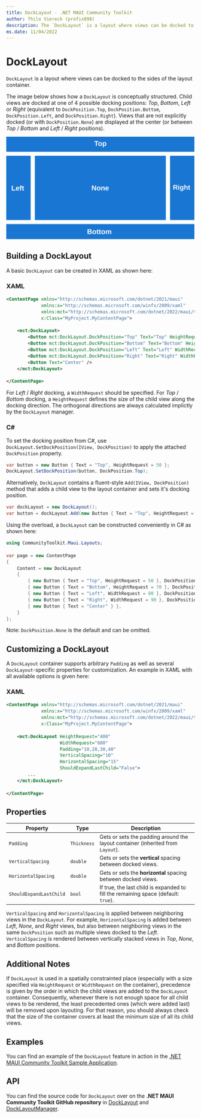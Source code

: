 ```yaml
---
title: DockLayout - .NET MAUI Community Toolkit
author: Thilo Viereck (profix898)
description: The `DockLayout` is a layout where views can be docked to the sides (top, left, right, bottom) of the layout container.
ms.date: 11/04/2022
---
```


# DockLayout

`DockLayout` is a layout where views can be docked to the sides of the layout container.

The image below shows how a `DockLayout` is conceptually structured. Child views are docked at one of 4 possible docking positions: *Top*, *Bottom*, *Left* or *Right* (equivalent to `DockPosition.Top`, `DockPosition.Bottom`, `DockPosition.Left`, and `DockPosition.Right`). Views that are not explicitly docked (or with `DockPosition.None`) are displayed at the center (or between *Top* / *Bottom* and *Left* / *Right* positions).

![DockLayout concept](/docs/images/layouts/DockLayout.svg)

## Building a DockLayout

A basic `DockLayout` can be created in XAML as shown here:

### XAML

```xml
<ContentPage xmlns="http://schemas.microsoft.com/dotnet/2021/maui"
             xmlns:x="http://schemas.microsoft.com/winfx/2009/xaml"
             xmlns:mct="http://schemas.microsoft.com/dotnet/2022/maui/toolkit"
             x:Class="MyProject.MyContentPage">

    <mct:DockLayout>
        <Button mct:DockLayout.DockPosition="Top" Text="Top" HeightRequest="50" />
        <Button mct:DockLayout.DockPosition="Bottom" Text="Bottom" HeightRequest="70" />
        <Button mct:DockLayout.DockPosition="Left" Text="Left" WidthRequest="80" />
        <Button mct:DockLayout.DockPosition="Right" Text="Right" WidthRequest="90" />
        <Button Text="Center" />
    </mct:DockLayout>
    
</ContentPage>
```

For *Left* / *Right* docking, a `WidthRequest` should be specified. For *Top* / *Bottom* docking, a `HeightRequest` defines the size of the child view along the docking direction. The orthogonal directions are always calculated implictly by the `DockLayout` manager.

### C#

To set the docking position from C#, use `DockLayout.SetDockPosition(IView, DockPosition)` to apply the attached `DockPosition` property.

```csharp
var button = new Button { Text = "Top", HeightRequest = 50 };
DockLayout.SetDockPosition(button, DockPosition.Top);
```

Alternatively, `DockLayout` contains a fluent-style `Add(IView, DockPosition)` method that adds a child view to the layout container and sets it's docking position.

```csharp
var dockLayout = new DockLayout();
var button = dockLayout.Add(new Button { Text = "Top", HeightRequest = 50 }, DockPosition.Top);
```

Using the overload, a `DockLayout` can be constructed conveniently in C# as shown here:

```csharp
using CommunityToolkit.Maui.Layouts;

var page = new ContentPage
{
	Content = new DockLayout
	{
		{ new Button { Text = "Top", HeightRequest = 50 }, DockPosition.Top },
		{ new Button { Text = "Bottom", HeightRequest = 70 }, DockPosition.Bottom },
		{ new Button { Text = "Left", WidthRequest = 80 }, DockPosition.Left },
		{ new Button { Text = "Right", WidthRequest = 90 }, DockPosition.Right },
        { new Button { Text = "Center" } },
	}
};
```

Note: `DockPosition.None` is the default and can be omitted.

## Customizing a DockLayout

A `DockLayout` container supports arbitrary `Padding` as well as several `DockLayout`-specific properties for customization. An example in XAML with all available options is given here:

### XAML

```xml
<ContentPage xmlns="http://schemas.microsoft.com/dotnet/2021/maui"
             xmlns:x="http://schemas.microsoft.com/winfx/2009/xaml"
             xmlns:mct="http://schemas.microsoft.com/dotnet/2022/maui/toolkit"
             x:Class="MyProject.MyContentPage">

    <mct:DockLayout HeightRequest="400"
                    WidthRequest="600"
                    Padding="10,20,30,40"
                    VerticalSpacing="10"
                    HorizontalSpacing="15"
                    ShouldExpandLastChild="False">
        ...
    </mct:DockLayout>
    
</ContentPage>
```

## Properties

|Property  |Type  |Description  |
|---------|---------|---------|
| `Padding` | `Thickness` | Gets or sets the padding around the layout container (inherited from `Layout`). |
| `VerticalSpacing` | `double` | Gets or sets the **vertical** spacing between docked views. |
| `HorizontalSpacing` | `double` | Gets or sets the **horizontal** spacing between docked views. |
| `ShouldExpandLastChild` | `bool` | If true, the last child is expanded to fill the remaining space (default: `true`). |

`VerticalSpacing` and `HorizontalSpacing` is applied between neighboring views in the `DockLayout`. For example, `HorizontalSpacing` is added between *Left*, *None*, and *Right* views, but also between neighboring views in the same `DockPosition` such as multiple views docked to the *Left*. `VerticalSpacing` is rendered between vertically stacked views in *Top*, *None*, and *Bottom* positions.

## Additional Notes

If `DockLayout` is used in a spatially constrainted place (especially with a size specified via `HeightRequest` or `WidthRequest` on the container), precedence is given by the order in which the child views are added to the `DockLayout` container. Consequently, whenever there is not enough space for all child views to be rendered, the least precedented ones (which were added last) will be removed upon layouting. For that reason, you should always check that the size of the container covers at least the minimum size of all its child views.

## Examples

You can find an example of the `DockLayout` feature in action in the [.NET MAUI Community Toolkit Sample Application](https://github.com/CommunityToolkit/Maui/blob/main/samples/CommunityToolkit.Maui.Sample/Pages/Layouts/).

## API

You can find the source code for `DockLayout` over on the **.NET MAUI Community Toolkit GitHub repository** in [DockLayout](https://github.com/CommunityToolkit/Maui/tree/main/src/CommunityToolkit.Maui/Layouts/DockLayout.shared.cs) and [DockLayoutManager](https://github.com/CommunityToolkit/Maui/tree/main/src/CommunityToolkit.Maui.Core/Layouts/DockLayoutManager.shared.cs).
